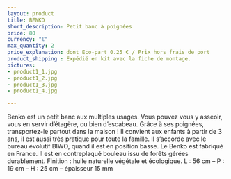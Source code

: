 ```yaml
---
layout: product
title: BENKO
short_description: Petit banc à poignées
price: 80
currency: "€"
max_quantity: 2
price_explanation: dont Eco-part 0.25 € / Prix hors frais de port
product_shipping : Expédié en kit avec la fiche de montage.
pictures:
- product1_1.jpg
- product1_2.jpg
- product1_3.jpg
- product1_4.jpg

---
```

Benko est un petit banc aux multiples usages. Vous pouvez vous y asseoir, vous en servir d’étagère, ou bien d’escabeau. Grâce à ses poignées, transportez-le partout dans la maison ! Il convient aux enfants à partir de 3 ans, il est aussi très pratique pour toute la famille. Il s’accorde avec le bureau évolutif BIWO, quand il est en position basse.
Le Benko est fabriqué en France. Il est en contreplaqué bouleau issu de forêts gérées durablement.
Finition : huile naturelle végétale et écologique.
L : 56 cm – P : 19 cm – H : 25 cm – épaisseur 15 mm
